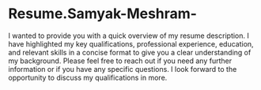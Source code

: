# Resume.Samyak-Meshram-
I wanted to provide you with a quick overview of my resume description. I have highlighted my key qualifications, professional experience, education, and relevant skills in a concise format to give you a clear understanding of my background. Please feel free to reach out if you need any further information or if you have any specific questions. I look forward to the opportunity to discuss my qualifications in more.

